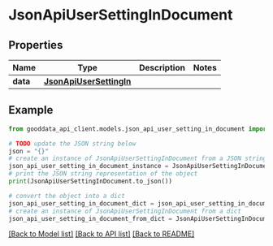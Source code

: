 # JsonApiUserSettingInDocument


## Properties

Name | Type | Description | Notes
------------ | ------------- | ------------- | -------------
**data** | [**JsonApiUserSettingIn**](JsonApiUserSettingIn.md) |  | 

## Example

```python
from gooddata_api_client.models.json_api_user_setting_in_document import JsonApiUserSettingInDocument

# TODO update the JSON string below
json = "{}"
# create an instance of JsonApiUserSettingInDocument from a JSON string
json_api_user_setting_in_document_instance = JsonApiUserSettingInDocument.from_json(json)
# print the JSON string representation of the object
print(JsonApiUserSettingInDocument.to_json())

# convert the object into a dict
json_api_user_setting_in_document_dict = json_api_user_setting_in_document_instance.to_dict()
# create an instance of JsonApiUserSettingInDocument from a dict
json_api_user_setting_in_document_from_dict = JsonApiUserSettingInDocument.from_dict(json_api_user_setting_in_document_dict)
```
[[Back to Model list]](../README.md#documentation-for-models) [[Back to API list]](../README.md#documentation-for-api-endpoints) [[Back to README]](../README.md)


